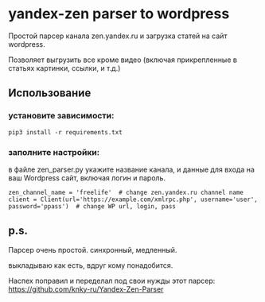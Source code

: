 # yandex-zen parser to wordpress

Простой парсер канала zen.yandex.ru и загрузка статей на сайт wordpress.

Позволяет выгрузить все кроме видео (включая прикрепленные в статьях картинки, ссылки, и т.д.)

## Использование

### установите зависимости:
```
pip3 install -r requirements.txt
```

### заполните настройки: 
в файле zen_parser.py укажите название канала, и данные для входа на ваш Wordpress сайт, включая логин и пароль.
```
zen_channel_name = 'freelife'  # change zen.yandex.ru channel name
client = Client(url='https://example.com/xmlrpc.php', username='user', password='ppass')  # change WP url, login, pass
```

## p.s. 
Парсер очень простой. синхронный, медленный.

выкладываю как есть, вдруг кому понадобится.

Наспех поправил и переделал под свои нужды этот парсер: https://github.com/knky-ru/Yandex-Zen-Parser